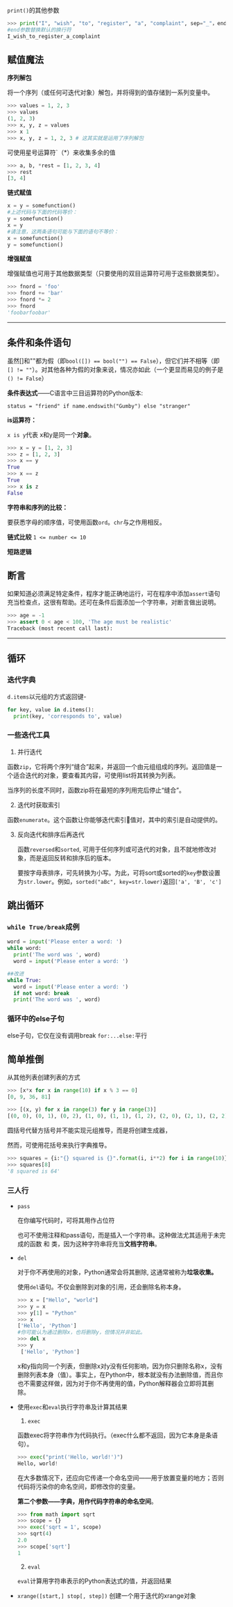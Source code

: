 `print()`的其他参数
```python
>>> print("I", "wish", "to", "register", "a", "complaint", sep="_"，end="")
#end参数替换默认的换行符
I_wish_to_register_a_complaint
```

## 赋值魔法

**序列解包**

将一个序列（或任何可迭代对象）解包，并将得到的值存储到一系列变量中。

  ```python
  >>> values = 1, 2, 3
  >>> values
  (1, 2, 3)
  >>> x, y, z = values
  >>> x 1
  >>> x, y, z = 1, 2, 3 # 这其实就是运用了序列解包
  ```

可使用星号运算符`（*）来收集多余的值
```python
>>> a, b, *rest = [1, 2, 3, 4]
>>> rest
[3, 4]
```

**链式赋值**

```python
x = y = somefunction()
#上述代码与下面的代码等价：
y = somefunction()
x = y
#请注意，这两条语句可能与下面的语句不等价：
x = somefunction()
y = somefunction()
```

**增强赋值**

增强赋值也可用于其他数据类型（只要使用的双目运算符可用于这些数据类型）。
```python
>>> fnord = 'foo'
>>> fnord += 'bar'
>>> fnord *= 2
>>> fnord
'foobarfoobar'
```

---

## 条件和条件语句

 虽然[]和""都为假（即`bool([]) == bool("") == False`），但它们并不相等（即`[] != ""`）。对其他各种为假的对象来说，情况亦如此（一个更显而易见的例子是`() != False`）

**条件表达式**——C语言中三目运算符的Python版本:  

`status = "friend" if name.endswith("Gumby") else "stranger" `

**is运算符：**

`x is y`代表 x和y是同一个**对象**。
```python
>>> x = y = [1, 2, 3]
>>> z = [1, 2, 3]
>>> x == y
True
>>> x == z
True
>>> x is z
False
```

**字符串和序列的比较：**

要获悉字母的顺序值，可使用函数`ord`。`chr`与之作用相反。

**链式比较** `1 <= number <= 10`

**短路逻辑**

## 断言

如果知道必须满足特定条件，程序才能正确地运行，可在程序中添加`assert`语句充当检查点，这很有帮助。还可在条件后面添加一个字符串，对断言做出说明。
```python
>>> age = -1
>>> assert 0 < age < 100, 'The age must be realistic'
Traceback (most recent call last):
```

---

## 循环

### 迭代字典

`d.items`以元组的方式返回键-
```Python
for key, value in d.items():
  print(key, 'corresponds to', value)
```

### 一些迭代工具

1. 并行迭代

  函数`zip`，它将两个序列“缝合”起来，并返回一个由元组组成的序列。返回值是一个适合迭代的对象，要查看其内容，可使用list将其转换为列表。

  当序列的长度不同时，函数zip将在最短的序列用完后停止“缝合”。

2. 迭代时获取索引

  函数`enumerate`。这个函数让你能够迭代索引值对，其中的索引是自动提供的。

3. 反向迭代和排序后再迭代

    函数`reversed`和`sorted`, 可用于任何序列或可迭代的对象，且不就地修改对象，而是返回反转和排序后的版本。

    要按字母表排序，可先转换为小写。为此，可将sort或sorted的`key`参数设置为`str.lower`。例如，`sorted("aBc", key=str.lower)`返回`['a', 'B', 'c']`

## 跳出循环

### `while True/break`成例

  ```Python
  word = input('Please enter a word: ')
  while word:
    print('The word was ', word)
    word = input('Please enter a word: ')

  ##改进
  while True:
    word = input('Please enter a word: ')
    if not word: break
    print('The word was ', word)
  ```

### 循环中的else子句

else子句，它仅在没有调用break `for:...else:`平行

## 简单推倒

从其他列表创建列表的方式

```Python
>>> [x*x for x in range(10) if x % 3 == 0]
[0, 9, 36, 81]

>>> [(x, y) for x in range(3) for y in range(3)]
[(0, 0), (0, 1), (0, 2), (1, 0), (1, 1), (1, 2), (2, 0), (2, 1), (2, 2)]
```

圆括号代替方括号并不能实现元组推导，而是将创建生成器，

然而，可使用花括号来执行字典推导。

```Python
>>> squares = {i:"{} squared is {}".format(i, i**2) for i in range(10)}
>>> squares[8]
'8 squared is 64'
```

### 三人行

- `pass`

  在你编写代码时，可将其用作占位符

  也可不使用注释和pass语句，而是插入一个字符串。这种做法尤其适用于未完成的函数 和 类，因为这种字符串将充当**文档字符串**。

- `del`

  对于你不再使用的对象，Python通常会将其删除, 这通常被称为**垃圾收集。**

  使用`del`语句。不仅会删除到对象的引用，还会删除名称本身。

  ```Python
  >>> x = ["Hello", "world"]
  >>> y = x
  >>> y[1] = "Python"
  >>> x
  ['Hello', 'Python']
  #你可能认为通过删除x，也将删除y，但情况并非如此。
  >>> del x
  >>> y
   ['Hello', 'Python']
   ```

   x和y指向同一个列表，但删除x对y没有任何影响，因为你只删除名称x，没有删除列表本身（值）。事实上，在Python中，根本就没有办法删除值，而且你也不需要这样做，因为对于你不再使用的值，Python解释器会立即将其删除。

- 使用`exec`和`eval`执行字符串及计算其结果

  1. `exec`

    函数exec将字符串作为代码执行。（exec什么都不返回，因为它本身是条语句）。
    ```Python
    >>> exec("print('Hello, world!')")
    Hello, world!
    ```
    在大多数情况下，还应向它传递一个命名空间——用于放置变量的地方；否则代码将污染你的命名空间，即修改你的变量。

    **第二个参数——字典，用作代码字符串的命名空间**。

    ```Python
    >>> from math import sqrt
    >>> scope = {}
    >>> exec('sqrt = 1', scope)
    >>> sqrt(4)
    2.0
    >>> scope['sqrt']
    1
    ```

  2. `eval`

    `eval`计算用字符串表示的Python表达式的值，并返回结果



- `xrange([start,] stop[, step])` 创建一个用于迭代的xrange对象
